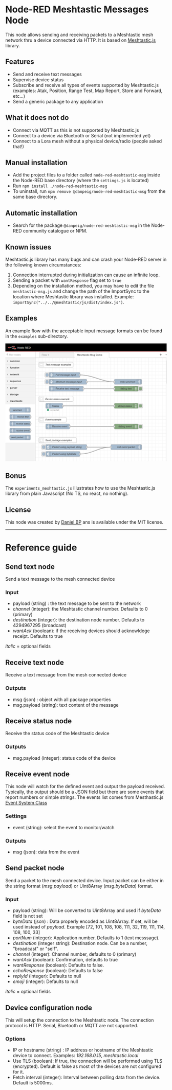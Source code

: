 # Node-RED Meshtastic Messages Node

This node allows sending and receiving packets to a Meshtastic mesh network thru a device connected via HTTP. It is based on [Meshtastic.js](https://js.meshtastic.org/) library.

## Features
- Send and receive text messages
- Supervise device status
- Subscribe and receive all types of events supported by Meshtastic.js (examples: Atak, Position, Range Test, Map Report, Store and Forward, etc...)
- Send a generic package to any application

## What it does not do
- Connect via MQTT as this is not supported by Meshtastic.js
- Connect to a device via Bluetooth or Serial (not implemented yet)
- Connect to a Lora mesh without a physical device/radio (people asked that!)

## Manual installation
- Add the project files to a folder called `node-red-meshtastic-msg` inside the Node-RED base directory (where the `settings.js` is located)
- Run `npm install ./node-red-meshtastic-msg`
- To uninstall, run `npm remove @danpeig/node-red-meshtastic-msg` from the same base directory.

## Automatic installation
- Search for the package `@danpeig/node-red-meshtastic-msg` in the Node-RED community catalogue or NPM.

## Known issues
Meshtastic.js library has many bugs and can crash your Node-RED server in the following known circumstances:
1. Connection interrupted during initialization can cause an infinite loop.
2. Sending a packet with `wantResponse` flag set to `true`
3. Depending on the installation method, you may have to edit the file `meshtastic-msg.js` and change the path of the ImportSync to the location where Meshtastic library was installed. Example: `importSync("../../@meshtastic/js/dist/index.js")`.

## Examples
An example flow with the acceptable input message formats can be found in the `examples` sub-directory.

![Example flow](resources/flow_example.png "Example flow")

## Bonus
The `experiments_meshtastic.js` illustrates how to use the Meshtastic.js library from plain Javascript (No TS, no react, no nothing).

## License
This node was created by [Daniel BP](http://www.danbp.org) ans is available under the MIT license.

----
# Reference guide

## Send text node
Send a text message to the mesh connected device

### Input
- payload (string) :  the text message to be sent to the network
- *channel* (integer):  the Meshtastic channel number. Defaults to 0 (primary)
- *destination* (integer):  the destination node number. Defaults to 4294967295 (broadcast)
- *wantAck* (boolean):  if the receiving devices should acknowldege receipt. Defaults to true

*italic* = optional fields

## Receive text node
Receive a text message from the mesh connected device

### Outputs
- msg (json) : object with all package properties
- msg.payload (string): text content of the message 

## Receive status node
Receive the status code of the Meshtastic device
    
### Outputs
    
- msg.payload (integer): status code of the device

## Receive event node
This node will watch for the defined event and output the payload received.
Typically, the output should be a JSON field but there are some events that report numbers or simple strings.
The events list comes from Mesthastic.js [Event System Class](https://js.meshtastic.org/classes/Utils.EventSystem.html)

### Settings
- event (string): select the event to monitor/watch

### Outputs
- msg (json): data from the event

## Send packet node
Send a packet to the mesh connected device.
Input packet can be either in the string format (*msg.payload*) or Uint8Array (*msg.byteData*) format.

### Input

- payload (string): Will be converted to Uint8Array and used if *byteData* field is not set
- *byteData* (json) : Data properly encoded as Uint8Array. If set, will be used instead of *payload*. Example [72, 101, 108, 108, 111, 32, 119, 111, 114, 108, 100, 33]
- *portNum* (integer): Application number. Defaults to 1 (text messsage).
- *destination* (integer string): Destination node. Can be a number, "broadcast" or "self".
- *channel* (integer): Channel number, defaults to 0 (primary)
- *wantAck* (boolean):  Confirmation, defaults to true
- *wantResponse* (boolean): Defaults to false.
- *echoResponse* (boolean): Defaults to false
- *replyId* (integer): Defaults to null
- *emoji* (integer): Defaults to null

*italic* = optional fields

## Device configuration node
This will setup the connection to the Meshtastic node.
The connection protocol is HTTP. Serial, Bluetooth or MQTT are not supported.

### Options
* IP or hostname (string) : IP address or hostname of the Meshtastic device to connect. Examples: *192.168.0.15*, *meshtastic.local*
* Use TLS (boolean): If true, the connection will be performed using TLS (encrypted). Default is false as most of the devices are not configured for it. 
* Fetch interval (integer): Interval between polling data from the device. Default is 5000ms.